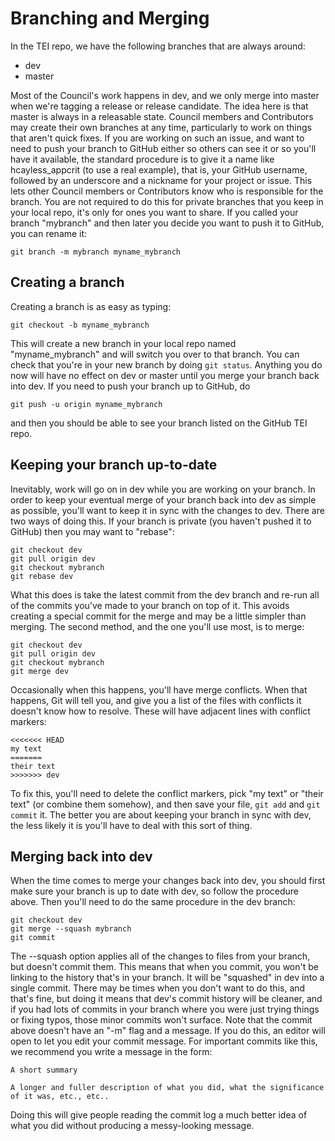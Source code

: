 # Branching and Merging
In the TEI repo, we have the following branches that are always around:

 * dev
 * master

Most of the Council's work happens in dev, and we only merge into master when we're tagging a release or release candidate. The idea here is that master is always in a releasable state. Council members and Contributors may create their own branches at any time, particularly to work on things that aren't quick fixes. If you are working on such an issue, and want to need to push your branch to GitHub either so others can see it or so you'll have it available, the standard procedure is to give it a name like hcayless_appcrit (to use a real example), that is, your GitHub username, followed by an underscore and a nickname for your project or issue. This lets other Council members or Contributors know who is responsible for the branch. You are not required to do this for private branches that you keep in your local repo, it's only for ones you want to share. If you called your branch "mybranch" and then later you decide you want to push it to GitHub, you can rename it:

	git branch -m mybranch myname_mybranch
## Creating a branch
Creating a branch is as easy as typing:

	git checkout -b myname_mybranch
This will create a new branch in your local repo named "myname_mybranch" and will switch you over to that branch. You can check that you're in your new branch by doing `git status`. Anything you do now will have no effect on dev or master until you merge your branch back into dev. If you need to push your branch up to GitHub, do

	git push -u origin myname_mybranch
and then you should be able to see your branch listed on the GitHub TEI repo.
## Keeping your branch up-to-date
Inevitably, work will go on in dev while you are working on your branch. In order to keep your eventual merge of your branch back into dev as simple as possible, you'll want to keep it in sync with the changes to dev. There are two ways of doing this. If your branch is private (you haven't pushed it to GitHub) then you may want to "rebase":

	git checkout dev
	git pull origin dev
	git checkout mybranch
	git rebase dev
What this does is take the latest commit from the dev branch and re-run all of the commits you've made to your branch on top of it. This avoids creating a special commit for the merge and may be a little simpler than merging. The second method, and the one you'll use most, is to merge:

	git checkout dev
	git pull origin dev
	git checkout mybranch
	git merge dev
Occasionally when this happens, you'll have merge conflicts. When that happens, Git will tell you, and give you a list of the files with conflicts it doesn't know how to resolve. These will have adjacent lines with conflict markers:

	<<<<<<< HEAD
	my text
	=======
	their text
	>>>>>>> dev
To fix this, you'll need to delete the conflict markers, pick "my text" or "their text" (or combine them somehow), and then save your file, `git add` and `git commit` it. The better you are about keeping your branch in sync with dev, the less likely it is you'll have to deal with this sort of thing.
## Merging back into dev
When the time comes to merge your changes back into dev, you should first make sure your branch is up to date with dev, so follow the procedure above. Then you'll need to do the same procedure in the dev branch:

	git checkout dev
	git merge --squash mybranch
	git commit
The --squash option applies all of the changes to files from your branch, but doesn't commit them. This means that when you commit, you won't be linking to the history that's in your branch. It will be "squashed" in dev into a single commit. There may be times when you don't want to do this, and that's fine, but doing it means that dev's commit history will be cleaner, and if you had lots of commits in your branch where you were just trying things or fixing typos, those minor commits won't surface. Note that the commit above doesn't have an "-m" flag and a message. If you do this, an editor will open to let you edit your commit message. For important commits like this, we recommend you write a message in the form:

	A short summary
	
	A longer and fuller description of what you did, what the significance of it was, etc., etc..
Doing this will give people reading the commit log a much better idea of what you did without producing a messy-looking message.